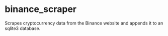 # binance_scraper

Scrapes cryptocurrency data from the Binance website and appends it to an sqlite3 database.
